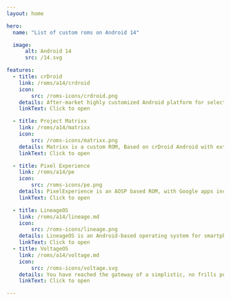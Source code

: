 ```yaml
---
layout: home

hero:
  name: "List of custom roms on Android 14"

  image: 
      alt: Android 14
      src: /14.svg

features:
  - title: crDroid
    link: /roms/a14/crdroid
    icon: 
        src: /roms-icons/crdroid.png
    details: After-market highly customized Android platform for select devices
    linkText: Click to open

  - title: Project Matrixx
    link: /roms/a14/matrixx
    icon: 
        src: /roms-icons/matrixx.png
    details: Matrixx is a custom ROM, Based on crDroid Android with extra pinch of Salt.
    linkText: Click to open

  - title: Pixel Experience
    link: /roms/a14/pe
    icon: 
        src: /roms-icons/pe.png
    details: PixelExperience is an AOSP based ROM, with Google apps included and all Pixel goodies.
    linkText: Click to open

  - title: LineageOS
    link: /roms/a14/lineage.md
    icon: 
        src: /roms-icons/lineage.png
    details: LineageOS is an Android-based operating system for smartphones, tablet computers, and set-top boxes, with mostly free and open-source software.
    linkText: Click to open
  - title: VoltageOS
    link: /roms/a14/voltage.md
    icon: 
        src: /roms-icons/voltage.svg
    details: You have reached the gateway of a simplistic, no frills pure AOSP experience that will not let you down in getting through every day uninterrupted by inconveniences, with just the right dab of customisations. Supports GApps sandbox!
    linkText: Click to open

---
```


